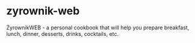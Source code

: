 # zyrownik-web
ŻyrownikWEB - a personal cookbook that will help you prepare breakfast, lunch, dinner, desserts, drinks, cocktails, etc.
